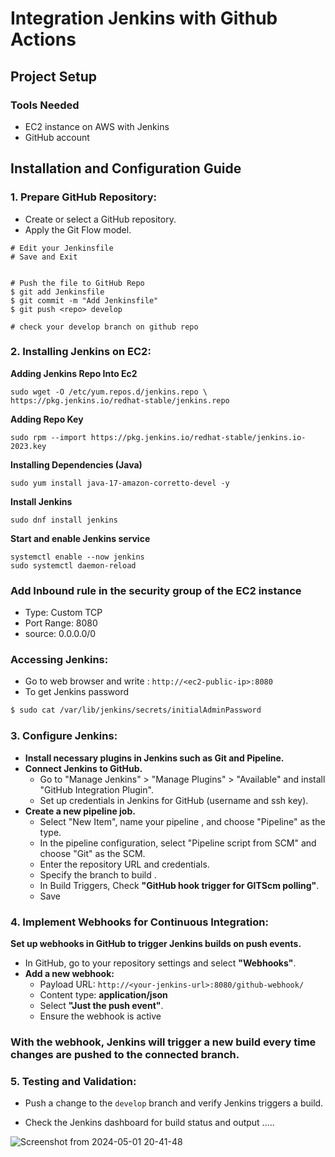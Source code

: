 # Integration Jenkins with Github Actions

## Project Setup

### Tools Needed
- EC2 instance on AWS with Jenkins
- GitHub account

## Installation and Configuration Guide
### 1. **Prepare GitHub Repository:**
   - Create or select a GitHub repository.
   - Apply the Git Flow model.
```
# Edit your Jenkinsfile
# Save and Exit


# Push the file to GitHub Repo
$ git add Jenkinsfile
$ git commit -m "Add Jenkinsfile"
$ git push <repo> develop

# check your develop branch on github repo
```

### 2. **Installing Jenkins on EC2:**

**Adding Jenkins Repo Into Ec2**

`sudo wget -O /etc/yum.repos.d/jenkins.repo \
    https://pkg.jenkins.io/redhat-stable/jenkins.repo`
    
**Adding Repo Key**

`sudo rpm --import https://pkg.jenkins.io/redhat-stable/jenkins.io-2023.key`

**Installing Dependencies (Java)**

`sudo yum install java-17-amazon-corretto-devel -y`

**Install Jenkins**

`sudo dnf install jenkins`

**Start and enable Jenkins service**

```
systemctl enable --now jenkins
sudo systemctl daemon-reload
```


### Add Inbound rule in the security group of the EC2 instance
- Type: Custom TCP
- Port Range: 8080
- source: 0.0.0.0/0

### Accessing Jenkins:
- Go to web browser and write : `http://<ec2-public-ip>:8080`
- To get Jenkins password
```bash
$ sudo cat /var/lib/jenkins/secrets/initialAdminPassword
```

### 3. **Configure Jenkins:**
   - **Install necessary plugins in Jenkins such as Git and Pipeline.**
   - **Connect Jenkins to GitHub.**
        - Go to "Manage Jenkins" > "Manage Plugins" > "Available" and install "GitHub Integration Plugin".
     - Set up credentials in Jenkins for GitHub (username and ssh key).
   - **Create a new pipeline job.**
     - Select "New Item", name your pipeline , and choose "Pipeline" as the type.
     - In the pipeline configuration, select "Pipeline script from SCM" and choose "Git" as the SCM.
     - Enter the repository URL and credentials.
     - Specify the branch to build .
     - In Build Triggers, Check **"GitHub hook trigger for GITScm polling"**.
     - Save

### 4. **Implement Webhooks for Continuous Integration:**
**Set up webhooks in GitHub to trigger Jenkins builds on push events.**
- In GitHub, go to your repository settings and select **"Webhooks"**.
- **Add a new webhook:**
   - Payload URL: `http://<your-jenkins-url>:8080/github-webhook/`
   - Content type: **application/json**
   - Select **"Just the push event"**.
   - Ensure the webhook is active
 
### **With the webhook, Jenkins will trigger a new build every time changes are pushed to the connected branch.**

### 5. **Testing and Validation:**
   - Push a change to the `develop` branch and verify Jenkins triggers a build.
   
- Check the Jenkins dashboard for build status and output .....


![Screenshot from 2024-05-01 20-41-48](https://github.com/Mahfouz98/Jenkins-test/assets/145352617/0399c7ef-f861-4af9-b61a-ddd6761cabdc)



